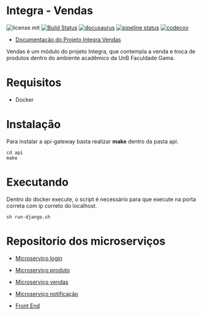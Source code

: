 # Integra - Vendas

![license mit](https://img.shields.io/badge/license-MIT-blue.svg) 
[![Build Status](https://travis-ci.org/fga-eps-mds/2018.2-Integra-Vendas.svg?branch=master)](https://travis-ci.org/fga-eps-mds/2018.2-Integra-Vendas)
[![docusaurus](https://img.shields.io/badge/doc-Docusaurus-blue.svg)](https://fga-eps-mds.github.io/2018.2-Integra-Vendas/)
[![pipeline status](https://gitlab.com/integra-vendas/api-gateway/badges/master/pipeline.svg)](https://gitlab.com/integra-vendas/api-gateway/commits/master)
[![codecov](https://codecov.io/gh/fga-eps-mds/2018.2-Integra-Vendas/branch/master/graph/badge.svg)](https://codecov.io/gh/fga-eps-mds/2018.2-Integra-Vendas)

* [Documentação do Projeto Integra Vendas](https://fga-eps-mds.github.io/2018.2-Integra-Vendas/)


Vendas é um módulo do projeto Integra, que contempla a venda e troca de produtos dentro do ambiente acadêmico da UnB Faculdade Gama.

# Requisitos
* Docker

# Instalação
Para instalar a api-gateway basta realizar **make** dentro da pasta api.

```shell
cd api
make
```

# Executando
Dentro do docker execute, o script é necessário para que execute na porta correta com ip correto do localhost.
```shell
sh run-django.sh
```


# Repositorio dos microserviços
* [Microserviço login](https://github.com/fga-eps-mds/2018.2-FGAPP-login)
* [Microserviço produto](https://github.com/fga-eps-mds/2018.2-FGAPP-produto)
* [Microserviço vendas](https://github.com/fga-eps-mds/2018.2-FGAPP-vendas)
* [Microserviço notificação](https://github.com/integra-vendas/Notification-Microservice)

* [Front End](https://github.com/fga-eps-mds/2018.2-FGAPP-FrontEnd)
